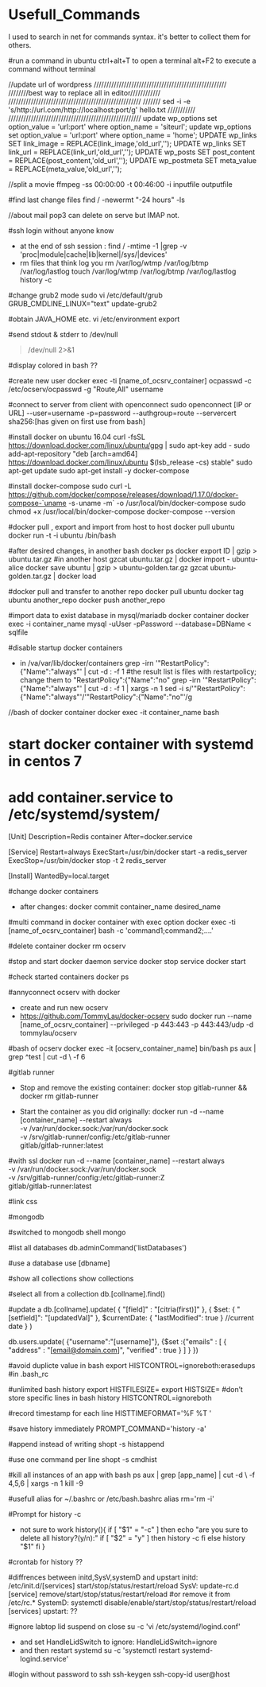 # Usefull_Commands
I used to search in net for commands syntax. it's better to collect them for others.

#run a command in ubuntu
ctrl+alt+T to open a terminal
alt+F2 to execute a command without terminal

//update url of wordpress
/////////////////////////////////////////////////////
////////best way to replace all in editor////////////
/////////////////////////////////////////////////////
/////// sed -i -e 's/http\:\/\/url\.com/http\:\/\/localhost\:port/g' hello.txt ///////////
/////////////////////////////////////////////////////
update wp_options set option_value = 'url:port' where option_name = 'siteurl';
update wp_options set option_value = 'url:port' where option_name = 'home';
UPDATE wp_links SET link_image = REPLACE(link_image,'old_url','');
UPDATE wp_links SET link_url = REPLACE(link_url,'old_url','');
UPDATE wp_posts SET post_content = REPLACE(post_content,'old_url','');
UPDATE wp_postmeta SET meta_value = REPLACE(meta_value,'old_url','');

//split a movie
ffmpeg -ss 00:00:00 -t 00:46:00 -i inputfile outputfile

#find last change files
find /<directory> -newermt "-24 hours" -ls

//about mail
pop3 can delete on serve but IMAP not.

#ssh login without anyone know
* at the end of ssh session :
find / -mtime -1 |grep -v 'proc\|module\|cache\|lib\|kernel\|/sys/\|devices'
* rm files that think log you
rm /var/log/wtmp /var/log/btmp /var/log/lastlog
touch /var/log/wtmp /var/log/btmp /var/log/lastlog
history -c

#change grub2 mode
sudo vi /etc/default/grub
GRUB_CMDLINE_LINUX="text"
update-grub2

#obtain JAVA_HOME etc.
vi /etc/environment
export

#send stdout & stderr to /dev/null
> /dev/null 2>&1

#display colored in bash
??

#create new user
docker exec -ti [name_of_ocsrv_container] ocpasswd -c /etc/ocserv/ocpasswd -g "Route,All" username

#connect to server from client with openconnect
sudo openconnect [IP or URL] --user=username -p=password --authgroup=route    --servercert sha256:[has given on first use from bash]


#install docker on ubuntu 16.04
curl -fsSL https://download.docker.com/linux/ubuntu/gpg | sudo apt-key add -
sudo add-apt-repository "deb [arch=amd64] https://download.docker.com/linux/ubuntu $(lsb_release -cs) stable"
sudo apt-get update
sudo apt-get install -y docker-compose

#install docker-compose
sudo curl -L https://github.com/docker/compose/releases/download/1.17.0/docker-compose-`uname -s`-`uname -m` -o /usr/local/bin/docker-compose
sudo chmod +x /usr/local/bin/docker-compose
docker-compose --version

#docker pull , export and import from host to host
docker pull ubuntu
docker run -t -i ubuntu /bin/bash

#after desired changes, in another bash
docker ps
docker export ID | gzip > ubuntu.tar.gz
#in another host
gzcat ubuntu.tar.gz | docker import - ubuntu-alice
docker save ubuntu | gzip > ubuntu-golden.tar.gz
gzcat ubuntu-golden.tar.gz | docker load

#docker pull and transfer to another repo
docker pull ubuntu
docker tag ubuntu another_repo
docker push another_repo


#import data to exist database in mysql/mariadb docker container
docker exec -i container_name mysql -uUser -pPassword --database=DBName < sqlfile

#disable startup docker containers
* in /va/var/lib/docker/containers
grep -irn '"RestartPolicy":{"Name":"always"' | cut -d \: -f 1
#the result list is files with restartpolicy; change them to "RestartPolicy":{"Name":"no"
grep -irn '"RestartPolicy":{"Name":"always"' | cut -d \: -f 1 | xargs -n 1 sed -i s/'"RestartPolicy":{"Name":"always"'/'"RestartPolicy":{"Name":"no"'/g

//bash of docker container
docker exec -it container_name bash

# start docker container with systemd in centos 7
# add container.service to /etc/systemd/system/
[Unit]
Description=Redis container
After=docker.service

[Service]
Restart=always
ExecStart=/usr/bin/docker start -a redis_server
ExecStop=/usr/bin/docker stop -t 2 redis_server

[Install]
WantedBy=local.target

#change docker containers
* after changes:
docker commit container_name desired_name

#multi command in docker container with exec option
docker exec -ti [name_of_ocsrv_container] bash -c 'command1;command2;....'

#delete container
docker rm ocserv

#stop and start docker daemon
service docker stop
service docker start

#check started containers
docker ps

#annyconnect ocserv with docker

* create and run new ocserv
* https://github.com/TommyLau/docker-ocserv
sudo docker run --name [name_of_ocsrv_container] --privileged -p 443:443 -p 443:443/udp -d tommylau/ocserv

#bash of ocserv
docker exec -it [ocserv_container_name] bin/bash
ps aux | grep ^test | cut -d \  -f 6

#gitlab runner
* Stop and remove the existing container:
docker stop gitlab-runner && docker rm gitlab-runner

* Start the container as you did originally:
docker run -d --name [container_name] --restart always \
  -v /var/run/docker.sock:/var/run/docker.sock \
  -v /srv/gitlab-runner/config:/etc/gitlab-runner \
  gitlab/gitlab-runner:latest

#with ssl
docker run -d --name [container_name] --restart always \
  -v /var/run/docker.sock:/var/run/docker.sock \
  -v /srv/gitlab-runner/config:/etc/gitlab-runner:Z \
  gitlab/gitlab-runner:latest

#link css
 <link rel="stylesheet" type="text/css" href="theme.css">

#mongodb

#switched to mongodb shell
 mongo

#list all databases
 db.adminCommand('listDatabases')

#use a database
 use [dbname]

#show all collections
 show collections

#select all from a collection
 db.[collname].find()

#update a
 db.[collname].update(
    { "[field]" : "[citria(first)]" },
    {
      $set: { "[setfield]": "[updatedVal]" },
      $currentDate: { "lastModified": true } //current date
    }
)

db.users.update( {"username":"[username]"},
{$set :{"emails" : [
			{ "address" : "[email@domain.com]",
			 "verified" : true
			 }
		    ]
	}
})

#avoid duplicte value in bash
export HISTCONTROL=ignoreboth:erasedups #in .bash_rc

#unlimited bash history
export HISTFILESIZE=
export HISTSIZE=
#don’t store specific lines in bash history
HISTCONTROL=ignoreboth

#record timestamp for each line
HISTTIMEFORMAT='%F %T '

#save history immediately
PROMPT_COMMAND='history -a'

#append instead of writing
shopt -s histappend

#use one command per line
shopt -s cmdhist

#kill all instances of an app with bash
ps aux | grep [app_name] | cut -d \  -f 4,5,6 | xargs -n 1 kill -9

#usefull alias for ~/.bashrc or /etc/bash.bashrc
alias rm='rm -i'

#Prompt for history -c 
* not sure to work
history(){
	if [ "$1" = "-c" ]
	then
		echo "are you sure to delete all history?(y/n):" 
		if [ "$2" = "y" ]
		then
			history -c
		fi
	else
		history "$1"
	fi
} 

#crontab for history
??

#diffrences between initd,SysV,systemD and upstart
initd: /etc/init.d/[services] start/stop/status/restart/reload
SysV: update-rc.d [service] remove/start/stop/status/restart/reload #or remove it from /etc/rc.*
SystemD: systemctl disable/enable/start/stop/status/restart/reload [services]
upstart: ??


#ignore labtop lid suspend on close
su -c 'vi /etc/systemd/logind.conf'

* and set HandleLidSwitch to ignore:
HandleLidSwitch=ignore
* and then restart systemd
su -c 'systemctl restart systemd-logind.service'

#login without password to ssh
ssh-keygen
ssh-copy-id user@host
